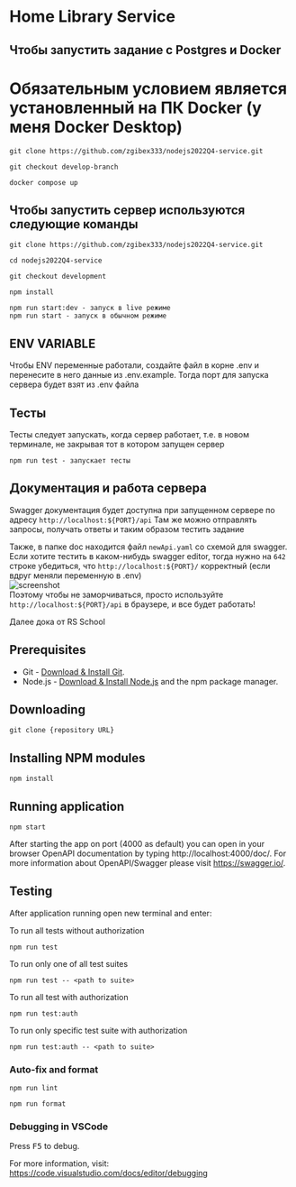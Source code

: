 # Home Library Service

## Чтобы запустить задание с Postgres и Docker
#  Обязательным условием является установленный на ПК Docker (у меня Docker Desktop)
```
git clone https://github.com/zgibex333/nodejs2022Q4-service.git 

git checkout develop-branch

docker compose up
```


## Чтобы запустить сервер используются следующие команды
```
git clone https://github.com/zgibex333/nodejs2022Q4-service.git 

cd nodejs2022Q4-service 

git checkout development

npm install

npm run start:dev - запуск в live режиме
npm run start - запуск в обычном режиме 
```
## ENV VARIABLE
Чтобы ENV переменные работали, создайте файл в корне .env и перенесите в него данные из .env.example. Тогда порт для запуска сервера будет взят из .env файла

## Тесты 
Тесты следует запускать, когда сервер работает, т.е. в новом терминале, не закрывая тот в котором запущен сервер
```
npm run test - запускает тесты
```

## Документация и работа сервера
Swagger документация будет доступна при запущенном сервере по адресу `http://localhost:${PORT}/api`
Там же можно отправлять запросы, получать ответы и таким образом тестить задание

Также, в папке doc находится файл `newApi.yaml` со схемой для swagger. Если хотите тестить в каком-нибудь swagger editor, тогда нужно на `642` строке убедиться, что `http://localhost:${PORT}/` корректный (если вдруг меняли переменную в .env)<br>
![screenshot](https://i.ibb.co/Hxqy2dh/swagger.png)<br>
Поэтому чтобы не заморчиваться, просто используйте `http://localhost:${PORT}/api` в браузере, и все будет работать!

Далее дока от RS School
## Prerequisites

- Git - [Download & Install Git](https://git-scm.com/downloads).
- Node.js - [Download & Install Node.js](https://nodejs.org/en/download/) and the npm package manager.

## Downloading

```
git clone {repository URL}
```

## Installing NPM modules

```
npm install
```

## Running application

```
npm start
```

After starting the app on port (4000 as default) you can open
in your browser OpenAPI documentation by typing http://localhost:4000/doc/.
For more information about OpenAPI/Swagger please visit https://swagger.io/.

## Testing

After application running open new terminal and enter:

To run all tests without authorization

```
npm run test
```

To run only one of all test suites

```
npm run test -- <path to suite>
```

To run all test with authorization

```
npm run test:auth
```

To run only specific test suite with authorization

```
npm run test:auth -- <path to suite>
```

### Auto-fix and format

```
npm run lint
```

```
npm run format
```

### Debugging in VSCode

Press <kbd>F5</kbd> to debug.

For more information, visit: https://code.visualstudio.com/docs/editor/debugging
